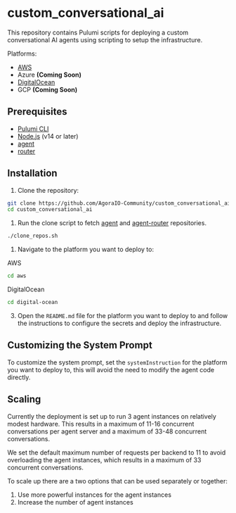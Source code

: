 # custom_conversational_ai

This repository contains Pulumi scripts for deploying a custom conversational AI agents using scripting to setup the infrastructure.

Platforms:

- [AWS](aws/README.md)
- Azure **(Coming Soon)**
- [DigitalOcean](digital-ocean/README.md)
- GCP **(Coming Soon)**

## Prerequisites

- [Pulumi CLI](https://www.pulumi.com/docs/get-started/install/)
- [Node.js](https://nodejs.org/) (v14 or later)
- [agent](https://github.com/AgoraIO/openai-realtime-python)
- [router](https://github.com/AgoraIO-Community/conversational-ai-agent-router)

## Installation

1. Clone the repository:

```bash
git clone https://github.com/AgoraIO-Community/custom_conversational_ai
cd custom_conversational_ai
```

1. Run the clone script to fetch [agent](https://github.com/AgoraIO/openai-realtime-python) and [agent-router](https://github.com/AgoraIO-Community/conversational-ai-agent-router) repositories.

```bash
./clone_repos.sh
```

1. Navigate to the platform you want to deploy to:

AWS

```bash
cd aws
```

DigitalOcean

```bash
cd digital-ocean
```

3. Open the `README.md` file for the platform you want to deploy to and follow the instructions to configure the secrets and deploy the infrastructure.

## Customizing the System Prompt

To customize the system prompt, set the `systemInstruction` for the platform you want to deploy to, this will avoid the need to modify the agent code directly.

## Scaling

Currently the deployment is set up to run 3 agent instances on relatively modest hardware. This results in a maximum of 11-16 concurrent conversations per agent server and a maximum of 33-48 concurrent conversations.

We set the default maximum number of requests per backend to 11 to avoid overloading the agent instances, which results in a maximum of 33 concurrent conversations.

To scale up there are a two options that can be used separately or together:

1. Use more powerful instances for the agent instances
2. Increase the number of agent instances
